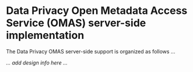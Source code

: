 <!-- SPDX-License-Identifier: CC-BY-4.0 -->
<!-- Copyright Contributors to the ODPi Egeria project. -->

# Data Privacy Open Metadata Access Service (OMAS) server-side implementation

The Data Privacy OMAS server-side support is organized as follows ...

_... add design info here ..._